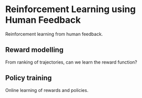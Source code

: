 # Reinforcement Learning using Human Feedback
Reinforcement learning from human feedback. 

## Reward modelling 
From ranking of trajectories, can we learn the reward function? 

## Policy training
Online learning of rewards and policies. 


